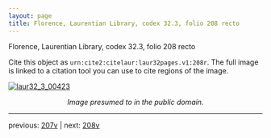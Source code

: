 ```yaml
---
layout: page
title: Florence, Laurentian Library, codex 32.3, folio 208 recto
---
```


Florence, Laurentian Library, codex 32.3, folio 208 recto

Cite this object as `urn:cite2:citelaur:laur32pages.v1:208r`.  The full image is linked to a citation tool you can use to cite regions of the image.

[![laur32_3_00423](http://www.homermultitext.org/iipsrv?IIIF=/project/homer/pyramidal/deepzoom/citelaur/laur32imgs/v1/laur32_3_00423.tif/full/800,/0/default.jpg)](http://www.homermultitext.org/ict2/?urn=urn:cite2:citelaur:laur32imgs.v1:laur32_3_00423) 

<p style="text-align: center; font-style: italic;">Image presumed to in the public domain.</p>

---

previous: [207v](../207v/) | next: [208v](../208v/)